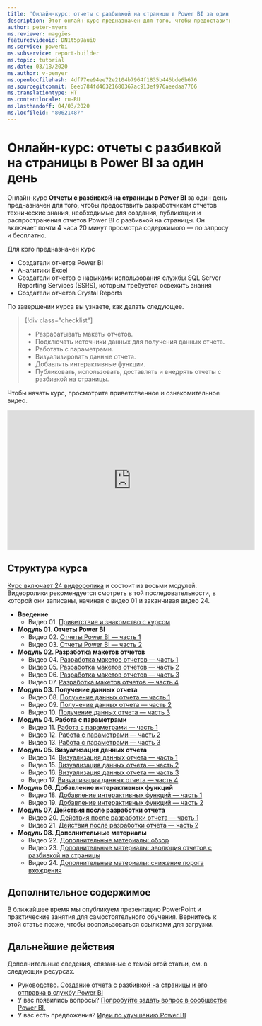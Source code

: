 ```yaml
---
title: 'Онлайн-курс: отчеты с разбивкой на страницы в Power BI за один день'
description: Этот онлайн-курс предназначен для того, чтобы предоставить разработчикам отчетов технические знания, необходимые для создания, публикации и распространения отчетов Power BI с разбивкой на страницы.
author: peter-myers
ms.reviewer: maggies
featuredvideoid: DN1t5p9aui0
ms.service: powerbi
ms.subservice: report-builder
ms.topic: tutorial
ms.date: 03/18/2020
ms.author: v-pemyer
ms.openlocfilehash: 4df77ee94ee72e2104b7964f1835b446bde6b676
ms.sourcegitcommit: 8eeb784fd46321680367ac913ef976aeedaa7766
ms.translationtype: HT
ms.contentlocale: ru-RU
ms.lasthandoff: 04/03/2020
ms.locfileid: "80621487"
---
```

# <a name="online-course-power-bi-paginated-reports-in-a-day"></a>Онлайн-курс: отчеты с разбивкой на страницы в Power BI за один день

Онлайн-курс **Отчеты с разбивкой на страницы в Power BI** за один день предназначен для того, чтобы предоставить разработчикам отчетов технические знания, необходимые для создания, публикации и распространения отчетов Power BI с разбивкой на страницы. Он включает почти 4 часа 20 минут просмотра содержимого — по запросу и бесплатно.

Для кого предназначен курс

- Создатели отчетов Power BI
- Аналитики Excel
- Создатели отчетов с навыками использования службы SQL Server Reporting Services (SSRS), которым требуется освежить знания
- Создатели отчетов Crystal Reports

По завершении курса вы узнаете, как делать следующее.

> [!div class="checklist"]
> - Разрабатывать макеты отчетов.
> - Подключать источники данных для получения данных отчета.
> - Работать с параметрами.
> - Визуализировать данные отчета.
> - Добавлять интерактивные функции.
> - Публиковать, использовать, доставлять и внедрять отчеты с разбивкой на страницы.

Чтобы начать курс, просмотрите приветственное и ознакомительное видео.

<iframe width="560" height="315" src="https://www.youtube.com/embed/DN1t5p9aui0" frameborder="0" allowfullscreen></iframe>

## <a name="course-outline"></a>Структура курса

[Курс включает 24 видеоролика](https://www.youtube.com/playlist?list=PL1N57mwBHtN1icIhpjQOaRL8r9G-wytpT) и состоит из восьми модулей. Видеоролики рекомендуется смотреть в той последовательности, в которой они записаны, начиная с видео 01 и заканчивая видео 24.

- **Введение**
  - Видео 01. [Приветствие и знакомство с курсом](https://www.youtube.com/watch?v=DN1t5p9aui0&list=PL1N57mwBHtN1icIhpjQOaRL8r9G-wytpT)
- **Модуль 01. Отчеты Power BI**
  - Видео 02. [Отчеты Power BI — часть 1](https://www.youtube.com/watch?v=s6Amctk3Z_g&list=PL1N57mwBHtN1icIhpjQOaRL8r9G-wytpT)
  - Видео 03. [Отчеты Power BI — часть 2](https://www.youtube.com/watch?v=jXTiYJKw1Rs&list=PL1N57mwBHtN1icIhpjQOaRL8r9G-wytpT)
- **Модуль 02. Разработка макетов отчетов**
  - Видео 04. [Разработка макетов отчетов — часть 1](https://www.youtube.com/watch?v=EjHANN3rGNs&list=PL1N57mwBHtN1icIhpjQOaRL8r9G-wytpT)
  - Видео 05. [Разработка макетов отчетов — часть 2](https://www.youtube.com/watch?v=2CZIrJU_HZU&list=PL1N57mwBHtN1icIhpjQOaRL8r9G-wytpT)
  - Видео 06. [Разработка макетов отчетов — часть 3](https://www.youtube.com/watch?v=eaFFzkT6pxE&list=PL1N57mwBHtN1icIhpjQOaRL8r9G-wytpT)
  - Видео 07. [Разработка макетов отчетов — часть 4](https://www.youtube.com/watch?v=0z576TI27Vg&list=PL1N57mwBHtN1icIhpjQOaRL8r9G-wytpT)
- **Модуль 03. Получение данных отчета**
  - Видео 08. [Получение данных отчета — часть 1](https://www.youtube.com/watch?v=SHGTTYXtio0&list=PL1N57mwBHtN1icIhpjQOaRL8r9G-wytpT)
  - Видео 09. [Получение данных отчета — часть 2](https://www.youtube.com/watch?v=1Dzd9wb7XUY&list=PL1N57mwBHtN1icIhpjQOaRL8r9G-wytpT)
  - Видео 10. [Получение данных отчета — часть 3](https://www.youtube.com/watch?v=OFXG7sl5L2o&list=PL1N57mwBHtN1icIhpjQOaRL8r9G-wytpT)
- **Модуль 04. Работа с параметрами**
  - Видео 11. [Работа с параметрами — часть 1](https://www.youtube.com/watch?v=o7WaK88kheA&list=PL1N57mwBHtN1icIhpjQOaRL8r9G-wytpT)
  - Видео 12. [Работа с параметрами — часть 2](https://www.youtube.com/watch?v=okj6wO72clQ&list=PL1N57mwBHtN1icIhpjQOaRL8r9G-wytpT)
  - Видео 13. [Работа с параметрами — часть 3](https://www.youtube.com/watch?v=13-6sWIRD74&list=PL1N57mwBHtN1icIhpjQOaRL8r9G-wytpT)
- **Модуль 05. Визуализация данных отчета**
  - Видео 14. [Визуализация данных отчета — часть 1](https://www.youtube.com/watch?v=b4TxBBtOWSw&list=PL1N57mwBHtN1icIhpjQOaRL8r9G-wytpT)
  - Видео 15. [Визуализация данных отчета — часть 2](https://www.youtube.com/watch?v=JhEa_TugXeE&list=PL1N57mwBHtN1icIhpjQOaRL8r9G-wytpT)
  - Видео 16. [Визуализация данных отчета — часть 3](https://www.youtube.com/watch?v=dliLsRvQB-c&list=PL1N57mwBHtN1icIhpjQOaRL8r9G-wytpT)
  - Видео 17. [Визуализация данных отчета — часть 4](https://www.youtube.com/watch?v=5yHxuRRP_eU&list=PL1N57mwBHtN1icIhpjQOaRL8r9G-wytpT)
- **Модуль 06. Добавление интерактивных функций**
  - Видео 18. [Добавление интерактивных функций — часть 1](https://www.youtube.com/watch?v=LInMHpTEaI0&list=PL1N57mwBHtN1icIhpjQOaRL8r9G-wytpT)
  - Видео 19. [Добавление интерактивных функций — часть 2](https://www.youtube.com/watch?v=b_pr1xsbRJc&list=PL1N57mwBHtN1icIhpjQOaRL8r9G-wytpT)
- **Модуль 07. Действия после разработки отчета**
  - Видео 20. [Действия после разработки отчета — часть 1](https://www.youtube.com/watch?v=1CgDVDslwvs&list=PL1N57mwBHtN1icIhpjQOaRL8r9G-wytpT)
  - Видео 21. [Действия после разработки отчета — часть 2](https://www.youtube.com/watch?v=KRwtl7h0ynI&list=PL1N57mwBHtN1icIhpjQOaRL8r9G-wytpT)
- **Модуль 08. Дополнительные материалы**
  - Видео 22. [Дополнительные материалы: обзор](https://www.youtube.com/watch?v=w5zlJ8BodxI&list=PL1N57mwBHtN1icIhpjQOaRL8r9G-wytpT)
  - Видео 23. [Дополнительные материалы: эволюция отчетов с разбивкой на страницы](https://www.youtube.com/watch?v=pevpai65MvY&list=PL1N57mwBHtN1icIhpjQOaRL8r9G-wytpT)
  - Видео 24. [Дополнительные материалы: снижение порога вхождения](https://www.youtube.com/watch?v=vu32LfckCt8&list=PL1N57mwBHtN1icIhpjQOaRL8r9G-wytpT)

## <a name="additional-content"></a>Дополнительное содержимое

В ближайшее время мы опубликуем презентацию PowerPoint и практические занятия для самостоятельного обучения. Вернитесь к этой статье позже, чтобы воспользоваться ссылками для загрузки.

## <a name="next-steps"></a>Дальнейшие действия

Дополнительные сведения, связанные с темой этой статьи, см. в следующих ресурсах.

- Руководство. [Создание отчета с разбивкой на страницы и его отправка в службу Power BI](paginated-reports-quickstart-aw.md)
- У вас появились вопросы? [Попробуйте задать вопрос в сообществе Power BI.](https://community.powerbi.com/)
- У вас есть предложения? [Идеи по улучшению Power BI](https://ideas.powerbi.com/)
